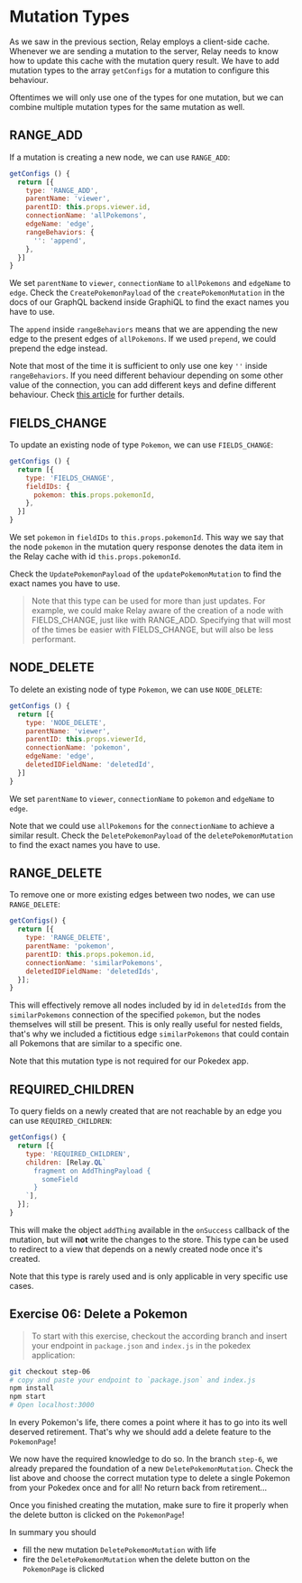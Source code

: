 # Mutation Types

As we saw in the previous section, Relay employs a client-side cache.
Whenever we are sending a mutation to the server, Relay needs to know how to update this cache with the mutation query result.
We have to add mutation types to the array `getConfigs` for a mutation to configure this behaviour.

Oftentimes we will only use one of the types for one mutation, but we can combine multiple mutation types for the same mutation as well.

## RANGE_ADD

If a mutation is creating a new node, we can use `RANGE_ADD`:

```javascript
getConfigs () {
  return [{
    type: 'RANGE_ADD',
    parentName: 'viewer',
    parentID: this.props.viewer.id,
    connectionName: 'allPokemons',
    edgeName: 'edge',
    rangeBehaviors: {
      '': 'append',
    },
  }]
}
```

We set `parentName` to `viewer`, `connectionName` to `allPokemons` and `edgeName` to `edge`.
Check the `CreatePokemonPayload` of the `createPokemonMutation` in the docs of our GraphQL backend inside GraphiQL to find the exact names you have to use.

The `append` inside `rangeBehaviors` means that we are appending the new edge to the present edges of `allPokemons`.
If we used `prepend`, we could prepend the edge instead.

Note that most of the time it is sufficient to only use one key `''` inside `rangeBehaviors`.
If you need different behaviour depending on some other value of the connection, you can add different keys and define different behaviour. Check [this article](http://mgiroux.me/2016/the-mysterious-relay-range-behaviours/) for further details.

## FIELDS_CHANGE

To update an existing node of type `Pokemon`, we can use `FIELDS_CHANGE`:

```javascript
getConfigs () {
  return [{
    type: 'FIELDS_CHANGE',
    fieldIDs: {
      pokemon: this.props.pokemonId,
    },
  }]
}
```

We set `pokemon` in `fieldIDs` to `this.props.pokemonId`. This way we say that the node `pokemon` in the mutation query response denotes the data item in the Relay cache with id `this.props.pokemonId`.

Check the `UpdatePokemonPayload` of the `updatePokemonMutation` to find the exact names you have to use.

> Note that this type can be used for more than just updates. For example, we could make Relay aware of the creation of a node with FIELDS_CHANGE, just like with RANGE_ADD. Specifying that will most of the times be easier with FIELDS_CHANGE, but will also be less performant.

## NODE_DELETE

To delete an existing node of type `Pokemon`, we can use `NODE_DELETE`:

```javascript
getConfigs () {
  return [{
    type: 'NODE_DELETE',
    parentName: 'viewer',
    parentID: this.props.viewerId,
    connectionName: 'pokemon',
    edgeName: 'edge',
    deletedIDFieldName: 'deletedId',
  }]
}
```

We set `parentName` to `viewer`, `connectionName` to `pokemon` and `edgeName` to `edge`.

Note that we could use `allPokemons` for the `connectionName` to achieve a similar result.
Check the `DeletePokemonPayload` of the `deletePokemonMutation` to find the exact names you have to use.

## RANGE_DELETE

To remove one or more existing edges between two nodes, we can use `RANGE_DELETE`:

```javascript
getConfigs() {
  return [{
    type: 'RANGE_DELETE',
    parentName: 'pokemon',
    parentID: this.props.pokemon.id,
    connectionName: 'similarPokemons',
    deletedIDFieldName: 'deletedIds',
  }];
}
```

This will effectively remove all nodes included by id in `deletedIds` from the `similarPokemons` connection of the specified `pokemon`, but the nodes themselves will still be present. This is only really useful for nested fields, that's why we included a fictitious edge `similarPokemons` that could contain all Pokemons that are similar to a specific one.

Note that this mutation type is not required for our Pokedex app.

## REQUIRED_CHILDREN

To query fields on a newly created that are not reachable by an edge you can use `REQUIRED_CHILDREN`:

```javascript
getConfigs() {
  return [{
    type: 'REQUIRED_CHILDREN',
    children: [Relay.QL`
      fragment on AddThingPayload {
        someField
      }
    `],
  }];
}
```

This will make the object `addThing` available in the `onSuccess` callback of the mutation, but will **not** write the changes to the store.
This type can be used to redirect to a view that depends on a newly created node once it's created.

Note that this type is rarely used and is only applicable in very specific use cases.

## Exercise 06: Delete a Pokemon

> To start with this exercise, checkout the according branch and insert your endpoint in `package.json` and `index.js` in the pokedex application:

```sh
git checkout step-06
# copy and paste your endpoint to `package.json` and index.js
npm install
npm start
# Open localhost:3000
```

In every Pokemon's life, there comes a point where it has to go into its well deserved retirement. That's why we should add a delete feature to the `PokemonPage`!

We now have the required knowledge to do so. In the branch `step-6`, we already prepared the foundation of a new `DeletePokemonMutation`. Check the list above and choose the correct mutation type to delete a single Pokemon from your Pokedex once and for all! No return back from retirement...

Once you finished creating the mutation, make sure to fire it properly when the delete button is clicked on the `PokemonPage`!

In summary you should

* fill the new mutation `DeletePokemonMutation` with life
* fire the `DeletePokemonMutation` when the delete button on the `PokemonPage` is clicked
